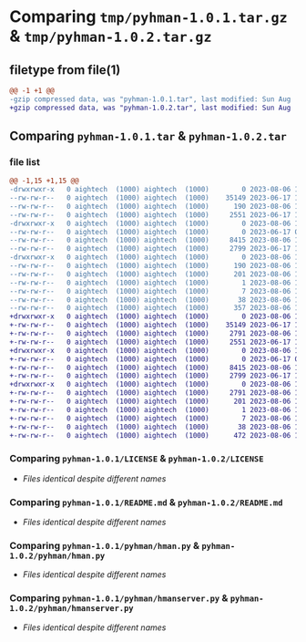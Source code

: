 # Comparing `tmp/pyhman-1.0.1.tar.gz` & `tmp/pyhman-1.0.2.tar.gz`

## filetype from file(1)

```diff
@@ -1 +1 @@
-gzip compressed data, was "pyhman-1.0.1.tar", last modified: Sun Aug  6 16:11:24 2023, max compression
+gzip compressed data, was "pyhman-1.0.2.tar", last modified: Sun Aug  6 16:15:30 2023, max compression
```

## Comparing `pyhman-1.0.1.tar` & `pyhman-1.0.2.tar`

### file list

```diff
@@ -1,15 +1,15 @@
-drwxrwxr-x   0 aightech  (1000) aightech  (1000)        0 2023-08-06 16:11:24.134344 pyhman-1.0.1/
--rw-rw-r--   0 aightech  (1000) aightech  (1000)    35149 2023-06-17 13:27:16.000000 pyhman-1.0.1/LICENSE
--rw-rw-r--   0 aightech  (1000) aightech  (1000)      190 2023-08-06 16:11:24.134344 pyhman-1.0.1/PKG-INFO
--rw-rw-r--   0 aightech  (1000) aightech  (1000)     2551 2023-06-17 13:55:43.000000 pyhman-1.0.1/README.md
-drwxrwxr-x   0 aightech  (1000) aightech  (1000)        0 2023-08-06 16:11:24.134344 pyhman-1.0.1/pyhman/
--rw-rw-r--   0 aightech  (1000) aightech  (1000)        0 2023-06-17 09:51:56.000000 pyhman-1.0.1/pyhman/__init__.py
--rw-rw-r--   0 aightech  (1000) aightech  (1000)     8415 2023-08-06 15:57:26.000000 pyhman-1.0.1/pyhman/hman.py
--rw-rw-r--   0 aightech  (1000) aightech  (1000)     2799 2023-06-17 11:43:16.000000 pyhman-1.0.1/pyhman/hmanserver.py
-drwxrwxr-x   0 aightech  (1000) aightech  (1000)        0 2023-08-06 16:11:24.134344 pyhman-1.0.1/pyhman.egg-info/
--rw-rw-r--   0 aightech  (1000) aightech  (1000)      190 2023-08-06 16:11:24.000000 pyhman-1.0.1/pyhman.egg-info/PKG-INFO
--rw-rw-r--   0 aightech  (1000) aightech  (1000)      201 2023-08-06 16:11:24.000000 pyhman-1.0.1/pyhman.egg-info/SOURCES.txt
--rw-rw-r--   0 aightech  (1000) aightech  (1000)        1 2023-08-06 16:11:24.000000 pyhman-1.0.1/pyhman.egg-info/dependency_links.txt
--rw-rw-r--   0 aightech  (1000) aightech  (1000)        7 2023-08-06 16:11:24.000000 pyhman-1.0.1/pyhman.egg-info/top_level.txt
--rw-rw-r--   0 aightech  (1000) aightech  (1000)       38 2023-08-06 16:11:24.134344 pyhman-1.0.1/setup.cfg
--rw-rw-r--   0 aightech  (1000) aightech  (1000)      357 2023-08-06 16:02:19.000000 pyhman-1.0.1/setup.py
+drwxrwxr-x   0 aightech  (1000) aightech  (1000)        0 2023-08-06 16:15:30.216760 pyhman-1.0.2/
+-rw-rw-r--   0 aightech  (1000) aightech  (1000)    35149 2023-06-17 13:27:16.000000 pyhman-1.0.2/LICENSE
+-rw-rw-r--   0 aightech  (1000) aightech  (1000)     2791 2023-08-06 16:15:30.216760 pyhman-1.0.2/PKG-INFO
+-rw-rw-r--   0 aightech  (1000) aightech  (1000)     2551 2023-06-17 13:55:43.000000 pyhman-1.0.2/README.md
+drwxrwxr-x   0 aightech  (1000) aightech  (1000)        0 2023-08-06 16:15:30.216760 pyhman-1.0.2/pyhman/
+-rw-rw-r--   0 aightech  (1000) aightech  (1000)        0 2023-06-17 09:51:56.000000 pyhman-1.0.2/pyhman/__init__.py
+-rw-rw-r--   0 aightech  (1000) aightech  (1000)     8415 2023-08-06 15:57:26.000000 pyhman-1.0.2/pyhman/hman.py
+-rw-rw-r--   0 aightech  (1000) aightech  (1000)     2799 2023-06-17 11:43:16.000000 pyhman-1.0.2/pyhman/hmanserver.py
+drwxrwxr-x   0 aightech  (1000) aightech  (1000)        0 2023-08-06 16:15:30.216760 pyhman-1.0.2/pyhman.egg-info/
+-rw-rw-r--   0 aightech  (1000) aightech  (1000)     2791 2023-08-06 16:15:30.000000 pyhman-1.0.2/pyhman.egg-info/PKG-INFO
+-rw-rw-r--   0 aightech  (1000) aightech  (1000)      201 2023-08-06 16:15:30.000000 pyhman-1.0.2/pyhman.egg-info/SOURCES.txt
+-rw-rw-r--   0 aightech  (1000) aightech  (1000)        1 2023-08-06 16:15:30.000000 pyhman-1.0.2/pyhman.egg-info/dependency_links.txt
+-rw-rw-r--   0 aightech  (1000) aightech  (1000)        7 2023-08-06 16:15:30.000000 pyhman-1.0.2/pyhman.egg-info/top_level.txt
+-rw-rw-r--   0 aightech  (1000) aightech  (1000)       38 2023-08-06 16:15:30.216760 pyhman-1.0.2/setup.cfg
+-rw-rw-r--   0 aightech  (1000) aightech  (1000)      472 2023-08-06 16:15:25.000000 pyhman-1.0.2/setup.py
```

### Comparing `pyhman-1.0.1/LICENSE` & `pyhman-1.0.2/LICENSE`

 * *Files identical despite different names*

### Comparing `pyhman-1.0.1/README.md` & `pyhman-1.0.2/README.md`

 * *Files identical despite different names*

### Comparing `pyhman-1.0.1/pyhman/hman.py` & `pyhman-1.0.2/pyhman/hman.py`

 * *Files identical despite different names*

### Comparing `pyhman-1.0.1/pyhman/hmanserver.py` & `pyhman-1.0.2/pyhman/hmanserver.py`

 * *Files identical despite different names*

